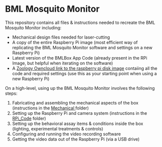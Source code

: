 # BML Mosquito Monitor

This repository contains all files & instructions needed to recreate the BML Mosquito Monitor including:
- Mechanical design files needed for laser-cutting
- A copy of the entire Raspberry Pi image (most efficient way of replicating the BML Mosquito Monitor software and settings on a new Raspberry Pi)
- Latest version of the BMLBox App Code (already present in the RPi Image, but helpful when iterating on the software)
- A [Zoology Owncloud link to the raspberry pi disk image](https://cloud.zoology.ubc.ca/s/NsVyCmkXQ03NwOV) contaiing all the code and required settings (use this as your starting point when using a new Raspberry Pi)


On a high-level, using up the BML Mosquito Monitor involves the following steps:
1. Fabricating and assembling the mechanical aspects of the box (instructions in the [Mechanical ](https://github.com/Bhaskaryechuri/BMLMosquitoMonitor/tree/main/Mechanical)folder)
2. Setting up the Raspberry Pi and camera system (instructions in the [RPi_Code](https://github.com/Bhaskaryechuri/BMLMosquitoMonitor/tree/main/RPi_Code) folder)
3. Setting up the behavioral assay items & conditions inside the box (lighting, experimental treatments & controls)
4. Configuring and running the video recording software
5. Getting the video data out of the Raspberry Pi (via a USB drive)
